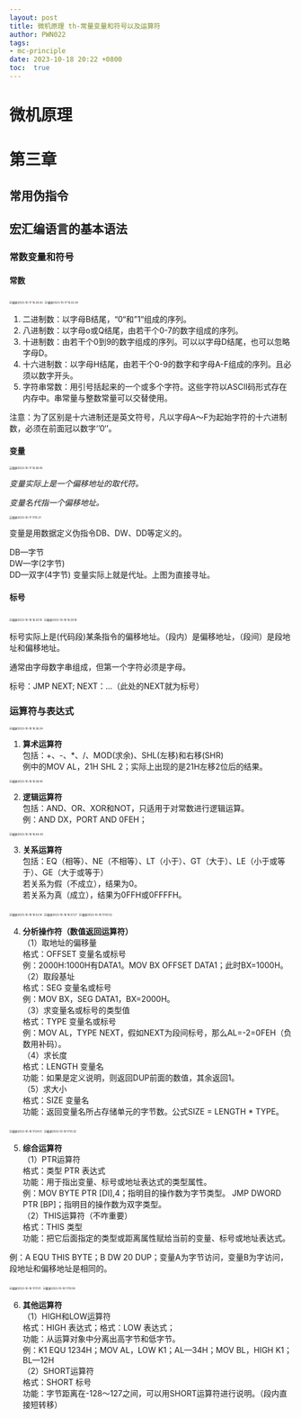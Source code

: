 ```yaml
---
layout: post
title: 微机原理 th-常量变量和符号以及运算符
author: PWN022
tags:
- mc-principle
date: 2023-10-18 20:22 +0800
toc:  true
---
```


# 微机原理

# 第三章

## 常用伪指令

## 宏汇编语言的基本语法

### 常数变量和符号

#### 常数

<img src="https://cdn.jsdelivr.net/gh/PWN022/POFMC/my_screenshot/%E6%88%AA%E5%B1%8F2023-10-17%2016.26.42.png" alt="截屏2023-10-17 16.26.42" style="zoom:33%;" />



<img src="https://cdn.jsdelivr.net/gh/PWN022/POFMC/my_screenshot/%E6%88%AA%E5%B1%8F2023-10-17%2016.32.34.png" alt="截屏2023-10-17 16.32.34" style="zoom:33%;" />

1. 二进制数：以字母B结尾，“0“和”1“组成的序列。
2. 八进制数：以字母o或Q结尾，由若干个0-7的数字组成的序列。
3. 十进制数：由若干个0到9的数字组成的序列。可以以字母D结尾，也可以忽略字母D。
4. 十六进制数：以字母H结尾，由若干个0-9的数字和字母A-F组成的序列。且必须以数字开头。
5. 字符串常数：用引号括起来的一个或多个字符。这些字符以ASCII码形式存在内存中。串常量与整数常量可以交替使用。

注意：为了区别是十六进制还是英文符号，凡以字母A～F为起始字符的十六进制数，必须在前面冠以数字‘’0‘’。

#### 变量

<img src="https://cdn.jsdelivr.net/gh/PWN022/POFMC/my_screenshot/%E6%88%AA%E5%B1%8F2023-10-17%2016.38.45.png" alt="截屏2023-10-17 16.38.45" style="zoom:33%;" />

*变量实际上是一个偏移地址的取代符。*

*变量名代指一个偏移地址。*

<img src="https://cdn.jsdelivr.net/gh/PWN022/POFMC/my_screenshot/%E6%88%AA%E5%B1%8F2023-10-17%2017.15.21.png" alt="截屏2023-10-17 17.15.21" style="zoom:33%;" />

变量是用数据定义伪指令DB、DW、DD等定义的。

DB—字节  
DW—字(2字节)  
DD—双字(4字节)
变量实际上就是代址。上图为直接寻址。

#### 标号

<img src="https://cdn.jsdelivr.net/gh/PWN022/POFMC/my_screenshot/%E6%88%AA%E5%B1%8F2023-10-18%2016.25.19.png" alt="截屏2023-10-18 16.25.19" style="zoom:33%;" />

<img src="https://cdn.jsdelivr.net/gh/PWN022/POFMC/my_screenshot/%E6%88%AA%E5%B1%8F2023-10-18%2016.29.18.png" alt="截屏2023-10-18 16.29.18" style="zoom:33%;" />

标号实际上是(代码段)某条指令的偏移地址。（段内）是偏移地址，（段间）是段地址和偏移地址。

通常由字母数字串组成，但第一个字符必须是字母。

标号：JMP NEXT; NEXT：...（此处的NEXT就为标号）

### 运算符与表达式



<img src="https://cdn.jsdelivr.net/gh/PWN022/POFMC/my_screenshot/%E6%88%AA%E5%B1%8F2023-10-18%2016.36.24.png" alt="截屏2023-10-18 16.36.24" style="zoom:33%;" />

1. **算术运算符**  
   包括：+、-、*、/、MOD(求余)、SHL(左移)和右移(SHR)  
   例中的MOV AL，21H SHL 2；实际上出现的是21H左移2位后的结果。

<img src="https://cdn.jsdelivr.net/gh/PWN022/POFMC/my_screenshot/%E6%88%AA%E5%B1%8F2023-10-18%2016.38.45.png" alt="截屏2023-10-18 16.38.45" style="zoom:33%;" />

2. **逻辑运算符**  
   包括：AND、OR、XOR和NOT，只适用于对常数进行逻辑运算。  
   例：AND DX，PORT AND 0FEH；

<img src="https://cdn.jsdelivr.net/gh/PWN022/POFMC/my_screenshot/%E6%88%AA%E5%B1%8F2023-10-18%2016.44.43.png" alt="截屏2023-10-18 16.44.43" style="zoom:33%;" />

3. **关系运算符**  
   包括：EQ（相等）、NE（不相等）、LT（小于）、GT（大于）、LE（小于或等于）、GE（大于或等于）  
   若关系为假（不成立），结果为0。  
   若关系为真（成立），结果为0FFH或0FFFFH。

<img src="https://cdn.jsdelivr.net/gh/PWN022/POFMC/my_screenshot/%E6%88%AA%E5%B1%8F2023-10-18%2016.52.14.png" alt="截屏2023-10-18 16.52.14" style="zoom:33%;" />

<img src="https://cdn.jsdelivr.net/gh/PWN022/POFMC/my_screenshot/%E6%88%AA%E5%B1%8F2023-10-18%2016.57.27.png" alt="截屏2023-10-18 16.57.27" style="zoom:33%;" />

<img src="https://cdn.jsdelivr.net/gh/PWN022/POFMC/my_screenshot/%E6%88%AA%E5%B1%8F2023-10-18%2017.00.52.png" alt="截屏2023-10-18 17.00.52" style="zoom:33%;" />

4. **分析操作符（数值返回运算符）**  
   （1）取地址的偏移量  
   格式：OFFSET 变量名或标号  
   例：2000H:1000H有DATA1。MOV BX OFFSET DATA1；此时BX=1000H。  
   （2）取段基址  
   格式：SEG 变量名或标号  
   例：MOV BX，SEG DATA1，BX=2000H。  
   （3）求变量名或标号的类型值  
   格式：TYPE 变量名或标号  
   例：MOV AL，TYPE NEXT，假如NEXT为段间标号，那么AL=-2=0FEH（负数用补码）。  
   （4）求长度  
   格式：LENGTH 变量名  
   功能：如果是定义说明，则返回DUP前面的数值，其余返回1。  
   （5）求大小  
   格式：SIZE 变量名  
   功能：返回变量名所占存储单元的字节数。公式SIZE = LENGTH * TYPE。

<img src="https://cdn.jsdelivr.net/gh/PWN022/POFMC/my_screenshot/%E6%88%AA%E5%B1%8F2023-10-18%2017.04.51.png" alt="截屏2023-10-18 17.04.51" style="zoom:33%;" />

<img src="https://cdn.jsdelivr.net/gh/PWN022/POFMC/my_screenshot/%E6%88%AA%E5%B1%8F2023-10-18%2017.10.32.png" alt="截屏2023-10-18 17.10.32" style="zoom:33%;" />

5. **综合运算符**  
   （1）PTR运算符  
   格式：类型 PTR 表达式  
   功能：用于指出变量、标号或地址表达式的类型属性。   
   例：MOV BYTE PTR [DI],4；指明目的操作数为字节类型。 JMP DWORD PTR [BP]；指明目的操作数为双字类型。  
   （2）THIS运算符（不咋重要）  
   格式：THIS 类型  
   功能：把它后面指定的类型或距离属性赋给当前的变量、标号或地址表达式。

例：A EQU THIS BYTE；B DW 20 DUP；变量A为字节访问，变量B为字访问，段地址和偏移地址是相同的。

<img src="https://cdn.jsdelivr.net/gh/PWN022/POFMC/my_screenshot/%E6%88%AA%E5%B1%8F2023-10-18%2017.17.01.png" alt="截屏2023-10-18 17.17.01" style="zoom:33%;" />

<img src="https://cdn.jsdelivr.net/gh/PWN022/POFMC/my_screenshot/%E6%88%AA%E5%B1%8F2023-10-18%2017.19.58.png" alt="截屏2023-10-18 17.19.58" style="zoom:33%;" />

6. **其他运算符**  
   （1）HIGH和LOW运算符  
   格式：HIGH 表达式；格式：LOW 表达式；  
   功能：从运算对象中分离出高字节和低字节。  
   例：K1 EQU 1234H；MOV AL，LOW K1；AL—34H；MOV BL，HIGH K1；BL—12H  
   （2）SHORT运算符  
   格式：SHORT 标号  
   功能：字节距离在-128～127之间，可以用SHORT运算符进行说明。（段内直接短转移）
